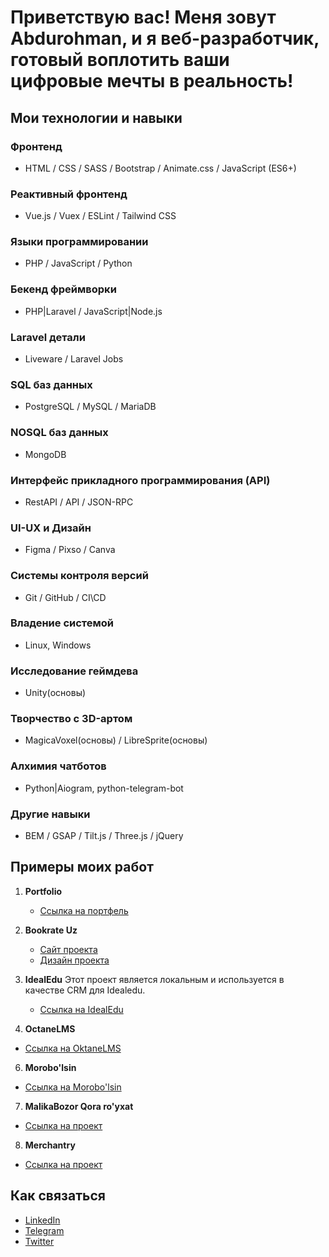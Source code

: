 # Приветствую вас! Меня зовут Abdurohman, и я веб-разработчик, готовый воплотить ваши цифровые мечты в реальность! 


## Мои технологии и навыки

### Фронтенд
- HTML / CSS / SASS / Bootstrap / Animate.css / JavaScript (ES6+) 

### Реактивный фронтенд
- Vue.js / Vuex / ESLint / Tailwind CSS

### Языки программировании 
- PHP / JavaScript / Python

### Бекенд фреймворки
- PHP|Laravel / JavaScript|Node.js 

### Laravel детали
- Liveware / Laravel Jobs 

### SQL баз данных 
- PostgreSQL / MySQL / MariaDB
  
### NOSQL баз данных 
- MongoDB

### Интерфейс прикладного программирования (API)
- RestAPI / API / JSON-RPC 

### UI-UX и Дизайн
- Figma / Pixso / Canva

### Системы контроля версий
- Git / GitHub / CI\CD

### Владение системой 
- Linux, Windows

### Исследование геймдева 
- Unity(основы)

### Творчество с 3D-артом 
- MagicaVoxel(основы) / LibreSprite(основы)

### Алхимия чатботов
- Python|Aiogram, python-telegram-bot

### Другие навыки
- BEM / GSAP / Tilt.js / Three.js / jQuery

## Примеры моих работ

1. **Portfolio** 
   - [Ссылка на портфель](https://www.figma.com/file/nPHR78zA4EXnvXYktQjdFI/Portfolio-2.0?type=design&t=qUZge2hivr69mAGD-6)

2. **Bookrate Uz**
   - [Сайт проекта](https://bookrate.botuzrobot.uz)
   - [Дизайн проекта](https://www.figma.com/file/xhct8vrenqaNsB9nvMZnpY/GMC-Community?type=design&t=qUZge2hivr69mAGD-6)

4. **IdealEdu** 
   Этот проект является локальным и используется в качестве CRM для Idealedu.
   - [Ссылка на IdealEdu](https://idealedu.uz)

5. **OctaneLMS**
  - [Ссылка на OktaneLMS](https://brklyn.uz)
    
6. **Morobo'lsin**
  - [Ссылка на Morobo'lsin](https://morobolsin.uz)

7. **MalikaBozor Qora ro'yxat**
  - [Ссылка на проект](https://blacklist.vipay.uz/)

8. **Merchantry**
  - [Ссылка на проект](https://muslim.inclass.uz/)
    


## Как связаться

- [LinkedIn](https://www.linkedin.com/in/abdurohmankarim/)
- [Telegram](https://t.me/abdurohman_karim)
- [Twitter](https://twitter.com/abdurohmankarim)

